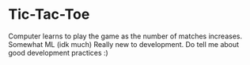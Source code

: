 # Tic-Tac-Toe
Computer learns to play the game as the number of matches increases. Somewhat ML (idk much)
Really new to development. Do tell me about good development practices :)

